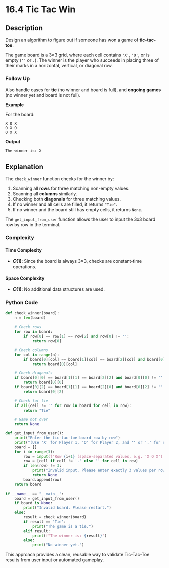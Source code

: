# 16.4 Tic Tac Win

## Description

Design an algorithm to figure out if someone has won a game of **tic-tac-toe**.

The game board is a 3×3 grid, where each cell contains `'X'`, `'O'`, or is empty (`''` or `.`).
The winner is the player who succeeds in placing three of their marks in a horizontal, vertical, or diagonal row.

### Follow Up

Also handle cases for **tie** (no winner and board is full), and **ongoing games** (no winner yet and board is not full).

**Example**

For the board:

```
X O X  
O X O  
O X X
```

**Output**

```
The winner is: X
```

## Explanation

The `check_winner` function checks for the winner by:

1. Scanning all **rows** for three matching non-empty values.
2. Scanning all **columns** similarly.
3. Checking both **diagonals** for three matching values.
4. If no winner and all cells are filled, it returns `"Tie"`.
5. If no winner and the board still has empty cells, it returns `None`.

The `get_input_from_user` function allows the user to input the 3x3 board row by row in the terminal.

### Complexity

#### Time Complexity

* **𝑂(1)**: Since the board is always 3×3, checks are constant-time operations.

#### Space Complexity

* **𝑂(1)**: No additional data structures are used.

### Python Code

```python
def check_winner(board):
    n = len(board)

    # Check rows
    for row in board:
        if row[0] == row[1] == row[2] and row[0] != '':
            return row[0]

    # Check columns
    for col in range(n):
        if board[0][col] == board[1][col] == board[2][col] and board[0][col] != '':
            return board[0][col]

    # Check diagonals
    if board[0][0] == board[1][1] == board[2][2] and board[0][0] != '':
        return board[0][0]
    if board[0][2] == board[1][1] == board[2][0] and board[0][2] != '':
        return board[0][2]

    # Check for tie
    if all(cell != '' for row in board for cell in row):
        return "Tie"

    # Game not over
    return None

def get_input_from_user():
    print("Enter the tic-tac-toe board row by row")
    print("(Use 'X' for Player 1, 'O' for Player 2, and '' or '.' for empty cells.)")
    board = []
    for i in range(3):
        row = input(f"Row {i+1} (space-separated values, e.g. 'X O X'): ").strip().split()
        row = [cell if cell != '.' else '' for cell in row]
        if len(row) != 3:
            print("Invalid input. Please enter exactly 3 values per row")
            return None
        board.append(row)
    return board

if __name__ == "__main__":
    board = get_input_from_user()
    if board is None:
        print("Invalid board. Please restart.")
    else:
        result = check_winner(board)
        if result == 'Tie':
            print("The game is a tie.")
        elif result:
            print(f"The winner is: {result}")
        else:
            print("No winner yet.")
```

This approach provides a clean, reusable way to validate Tic-Tac-Toe results from user input or automated gameplay.
